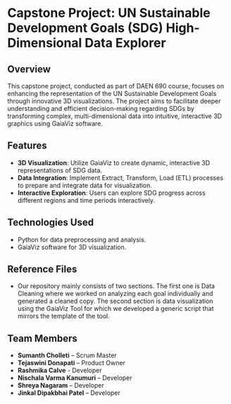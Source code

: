 # Capstone Project: UN Sustainable Development Goals (SDG) High-Dimensional Data Explorer

## Overview
This capstone project, conducted as part of DAEN 690 course, focuses on enhancing the representation of the UN Sustainable Development Goals through innovative 3D visualizations. The project aims to facilitate deeper understanding and efficient decision-making regarding SDGs by transforming complex, multi-dimensional data into intuitive, interactive 3D graphics using GaiaViz software.

## Features
- **3D Visualization**: Utilize GaiaViz to create dynamic, interactive 3D representations of SDG data.
- **Data Integration**: Implement Extract, Transform, Load (ETL) processes to prepare and integrate data for visualization.
- **Interactive Exploration**: Users can explore SDG progress across different regions and time periods interactively.

## Technologies Used
- Python for data preprocessing and analysis.
- GaiaViz software for 3D visualization.

## Reference Files
- Our repository mainly consists of two sections. The first one is Data Cleaning where we worked on analyzing each goal individually and generated a cleaned copy. The second section is data visualization using the GaiaViz Tool for which we developed a generic script that mirrors the template of the tool. 

## Team Members
- **Sumanth Cholleti** – Scrum Master
- **Tejaswini Donapati** – Product Owner
- **Rashmika Calve** - Developer 
- **Nischala Varma Kanumuri** – Developer
- **Shreya Nagaram** – Developer
- **Jinkal Dipakbhai Patel** – Developer
